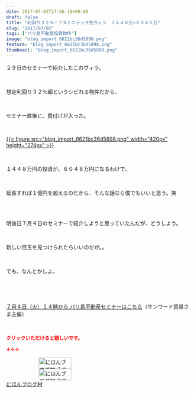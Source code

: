 ```yaml
---
date: 2017-07-02T17:56:19+09:00
draft: false
title: "利回り３２％！？スミニャック売ヴィラ　１４４８万→６０４５万"
slug: "2017/07/02"
tags: ["バリ島不動産投資物件"]
image: "blog_import_6621bc36d5898.png"
feature: "blog_import_6621bc36d5898.png"
thumbnail: "blog_import_6621bc36d5898.png"
---
```

<p>２９日のセミナーで紹介したこのヴィラ。</p><p> </p><p>想定利回り３２％超というシビれる物件だから、</p><p> </p><p>セミナー直後に、買付けが入った。</p><p> </p><p><a href="blog_import_6621bc36d5898.png">{{< figure src="blog_import_6621bc36d5898.png" width="420px" height="274px" >}}</a></p><p> </p><p>１４４８万円の投資が、６０４８万円になるわけで、</p><p> </p><p>延長すれば１億円を超えるのだから、そんな話なら僕でもいいと思う。笑</p><p> </p><p><br/>明後日７月４日のセミナーで紹介しようと思っていたんだが、どうしよう。</p><p> </p><p>新しい目玉を見つけられたらいいのだが。。</p><p> </p><p>でも、なんとかしよ。</p><p> </p><p> </p><p><a href="04_ek" target="_blank"><span style="text-decoration: underline;">７月４日（火）１４時から バリ島不動産セミナーはこちら</span></a>（サンワード貿易さま主催）</p><p> </p><p><font color="#ff0000" size="2"><strong>クリックいただけると嬉しいです。</strong></font></p><p><font color="#ff0000" size="2"><strong>↓↓↓</strong></font></p><p><a href="ranking.html?p_cid=01260127" id="&amp;blogmura_banner" target="_blank"><img alt="にほんブログ村 その他生活ブログ 不動産投資へ" border="0" height="31" src="data:image/svg+xml;charset=utf-8,%3Csvg%20xmlns%3D%22http%3A%2F%2Fwww.w3.org%2F2000%2Fsvg%22%20title%3D%22Placeholder%20for%20Images%22%20role%3D%22presentation%22%20viewBox%3D%220%200%2088%2031%22%20%2F%3E" width="88" data-src="//life.blogmura.com/hudousantoushi/img/hudousantoushi88_31.gif" style="aspect-ratio: auto 88 / 31;"/><noscript><img alt="にほんブログ村 その他生活ブログ 不動産投資へ" border="0" height="31" src="//life.blogmura.com/hudousantoushi/img/hudousantoushi88_31.gif" width="88"></noscript></a><br/><a href="ranking.html?p_cid=01260127" target="_blank"><img alt="にほんブログ村 海外生活ブログ バリ島情報へ" border="0" height="31" src="data:image/svg+xml;charset=utf-8,%3Csvg%20xmlns%3D%22http%3A%2F%2Fwww.w3.org%2F2000%2Fsvg%22%20title%3D%22Placeholder%20for%20Images%22%20role%3D%22presentation%22%20viewBox%3D%220%200%2088%2031%22%20%2F%3E" width="88" data-src="https://img-proxy.blog-video.jp/images?url=http%3A%2F%2Foverseas.blogmura.com%2Fbali%2Fimg%2Fbali88_31.gif" style="aspect-ratio: auto 88 / 31;"/><noscript><img alt="にほんブログ村 海外生活ブログ バリ島情報へ" border="0" height="31" src="https://img-proxy.blog-video.jp/images?url=http%3A%2F%2Foverseas.blogmura.com%2Fbali%2Fimg%2Fbali88_31.gif" width="88"></noscript></a><br/><a href="ranking.html?p_cid=01260127" target="_blank">にほんブログ村</a></p>

